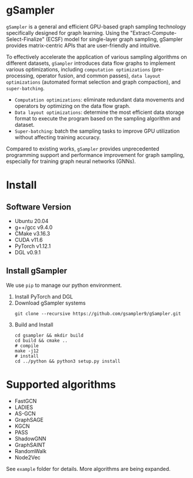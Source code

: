 # gSampler
`gSampler` is a general and efficient GPU-based graph sampling technology specifically designed for graph learning. Using the "Extract-Compute-Select-Finalize" (ECSF) model for single-layer graph sampling, gSampler provides matrix-centric APIs that are user-friendly and intuitive.

To effectively accelerate the application of various sampling algorithms on different datasets, `gSampler` introduces data flow graphs to implement various optimizations, including `computation optimizations` (pre-processing, operator fusion, and common passes), `data layout optimizations` (automated format selection and graph compaction), and `super-batching`.
* `Computation optimizations`: eliminate redundant data movements and operators by optimizing on the data flow graph.
* `Data layout optimizations`: determine the most efficient data storage format to execute the program based on the sampling algorithm and dataset.
* `Super-batching`: batch the sampling tasks to improve GPU utilization without affecting training accuracy.

Compared to existing works, `gSampler` provides unprecedented programming support and performance improvement for graph sampling, especially for training graph neural networks (GNNs).

# Install
## Software Version
* Ubuntu 20.04
* g++/gcc v9.4.0
* CMake v3.16.3
* CUDA v11.6
* PyTorch v1.12.1
* DGL v0.9.1

## Install gSampler
We use `pip` to manage our python environment.

1. Install PyTorch and DGL
2. Download gSampler systems
    ```shell
    git clone --recursive https://github.com/gsampler9/gSampler.git
    ```
3. Build and Install
    ```shell
    cd gsampler && mkdir build
    cd build && cmake ..
    # compile
    make -j12
    # install
    cd ../python && python3 setup.py install
    ```

# Supported algorithms
* FastGCN
* LADIES
* AS-GCN
* GraphSAGE
* KGCN
* PASS
* ShadowGNN
* GraphSAINT
* RandomWalk
* Node2Vec

See `example` folder for details. More algorithms are being expanded.